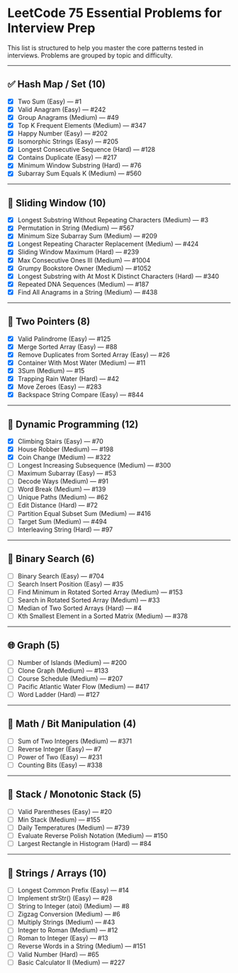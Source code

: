 # LeetCode 75 Essential Problems for Interview Prep

This list is structured to help you master the core patterns tested in interviews. Problems are grouped by topic and difficulty.

---

## ✅ Hash Map / Set (10)

- [x] Two Sum (Easy) — #1
- [x] Valid Anagram (Easy) — #242
- [x] Group Anagrams (Medium) — #49
- [x] Top K Frequent Elements (Medium) — #347
- [x] Happy Number (Easy) — #202
- [x] Isomorphic Strings (Easy) — #205
- [x] Longest Consecutive Sequence (Hard) — #128
- [x] Contains Duplicate (Easy) — #217
- [x] Minimum Window Substring (Hard) — #76
- [x] Subarray Sum Equals K (Medium) — #560

---

## 🚪 Sliding Window (10)

- [x] Longest Substring Without Repeating Characters (Medium) — #3
- [x] Permutation in String (Medium) — #567
- [x] Minimum Size Subarray Sum (Medium) — #209
- [x] Longest Repeating Character Replacement (Medium) — #424
- [x] Sliding Window Maximum (Hard) — #239
- [x] Max Consecutive Ones III (Medium) — #1004
- [x] Grumpy Bookstore Owner (Medium) — #1052
- [x] Longest Substring with At Most K Distinct Characters (Hard) — #340
- [x] Repeated DNA Sequences (Medium) — #187
- [x] Find All Anagrams in a String (Medium) — #438

---

## 🔁 Two Pointers (8)

- [x] Valid Palindrome (Easy) — #125
- [x] Merge Sorted Array (Easy) — #88
- [x] Remove Duplicates from Sorted Array (Easy) — #26
- [x] Container With Most Water (Medium) — #11
- [x] 3Sum (Medium) — #15
- [x] Trapping Rain Water (Hard) — #42
- [x] Move Zeroes (Easy) — #283
- [x] Backspace String Compare (Easy) — #844

---

## 🧠 Dynamic Programming (12)

- [x] Climbing Stairs (Easy) — #70
- [x] House Robber (Medium) — #198
- [x] Coin Change (Medium) — #322
- [ ] Longest Increasing Subsequence (Medium) — #300
- [ ] Maximum Subarray (Easy) — #53
- [ ] Decode Ways (Medium) — #91
- [ ] Word Break (Medium) — #139
- [ ] Unique Paths (Medium) — #62
- [ ] Edit Distance (Hard) — #72
- [ ] Partition Equal Subset Sum (Medium) — #416
- [ ] Target Sum (Medium) — #494
- [ ] Interleaving String (Hard) — #97

---

## 🔎 Binary Search (6)

- [ ] Binary Search (Easy) — #704
- [ ] Search Insert Position (Easy) — #35
- [ ] Find Minimum in Rotated Sorted Array (Medium) — #153
- [ ] Search in Rotated Sorted Array (Medium) — #33
- [ ] Median of Two Sorted Arrays (Hard) — #4
- [ ] Kth Smallest Element in a Sorted Matrix (Medium) — #378

---

## 🌐 Graph (5)

- [ ] Number of Islands (Medium) — #200
- [ ] Clone Graph (Medium) — #133
- [ ] Course Schedule (Medium) — #207
- [ ] Pacific Atlantic Water Flow (Medium) — #417
- [ ] Word Ladder (Hard) — #127

---

## 🧮 Math / Bit Manipulation (4)

- [ ] Sum of Two Integers (Medium) — #371
- [ ] Reverse Integer (Easy) — #7
- [ ] Power of Two (Easy) — #231
- [ ] Counting Bits (Easy) — #338

---

## 🧰 Stack / Monotonic Stack (5)

- [ ] Valid Parentheses (Easy) — #20
- [ ] Min Stack (Medium) — #155
- [ ] Daily Temperatures (Medium) — #739
- [ ] Evaluate Reverse Polish Notation (Medium) — #150
- [ ] Largest Rectangle in Histogram (Hard) — #84

---

## 🧵 Strings / Arrays (10)

- [ ] Longest Common Prefix (Easy) — #14
- [ ] Implement strStr() (Easy) — #28
- [ ] String to Integer (atoi) (Medium) — #8
- [ ] Zigzag Conversion (Medium) — #6
- [ ] Multiply Strings (Medium) — #43
- [ ] Integer to Roman (Medium) — #12
- [ ] Roman to Integer (Easy) — #13
- [ ] Reverse Words in a String (Medium) — #151
- [ ] Valid Number (Hard) — #65
- [ ] Basic Calculator II (Medium) — #227
